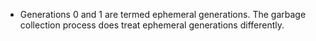 - Generations 0 and 1 are termed ephemeral generations. The garbage collection process does treat ephemeral generations differently.